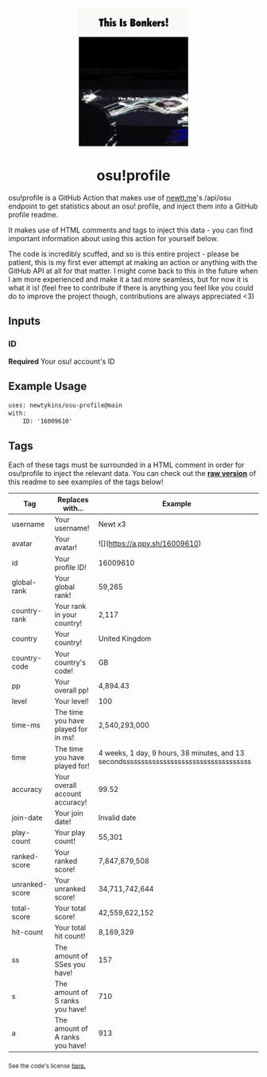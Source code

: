 <div align="center">
    <img src="readme.gif">
    <h1>osu!profile</h1>
</div>

osu!profile is a GitHub Action that makes use of [newtt.me](https://newtt.me/)'s /api/osu endpoint to get statistics about an osu! profile, and inject them into a GitHub profile readme.

It makes use of HTML comments and tags to inject this data - you can find important information about using this action for yourself below.

The code is incredibly scuffed, and so is this entire project - please be patient, this is my first ever attempt at making an action or anything with the GitHub API at all for that matter. I might come back to this in the future when I am more experienced and make it a tad more seamless, but for now it is what it is! (feel free to contribute if there is anything you feel like you could do to improve the project though, contributions are always appreciated <3)

## Inputs

### ID

**Required** Your osu! account's ID

## Example Usage

```
uses: newtykins/osu-profile@main
with:
	ID: '16009610'
```

## Tags

Each of these tags must be surrounded in a HTML comment in order for osu!profile to inject the relevant data. You can check out the [**raw version**](https://raw.githubusercontent.com/newtykins/osu-profile/main/readme.md) of this readme to see examples of the tags below!

| Tag            | Replaces with...                    | Example                                                                     |
| -------------- | ----------------------------------- | --------------------------------------------------------------------------- |
| username       | Your username!                      | <!--osu-username-->Newt x3<!--osu-username-->                               |
| avatar         | Your avatar!                        | ![](<!--osu-avatar-->https://a.ppy.sh/16009610<!--osu-avatar-->)                                     |
| id             | Your profile ID!                    | <!--osu-id-->16009610<!--osu-id-->                                          |
| global-rank    | Your global rank!                   | <!--osu-global-rank-->59,265<!--osu-global-rank-->                         |
| country-rank   | Your rank in your country!          | <!--osu-country-rank-->2,117<!--osu-country-rank-->                        |
| country        | Your country!                       | <!--osu-country-->United Kingdom<!--osu-country-->                          |
| country-code   | Your country's code!                | <!--osu-country-code-->GB<!--osu-country-code-->                            |
| pp             | Your overall pp!                    | <!--osu-pp-->4,894.43<!--osu-pp-->                                              |
| level          | Your level!                         | <!--osu-level-->100<!--osu-level-->                                         |
| time-ms        | The time you have played for in ms! | <!--osu-time-ms-->2,540,293,000<!--osu-time-ms-->                                        |
| time           | The time you have played for!       | <!--osu-time-->4 weeks, 1 day, 9 hours, 38 minutes, and 13 secondsssssssssssssssssssssssssssssssssss<!--osu-time--> |
| accuracy       | Your overall account accuracy!      | <!--osu-accuracy-->99.52<!--osu-accuracy-->                                 |
| join-date      | Your join date!                     | <!--osu-join-date-->Invalid date<!--osu-join-date-->         |
| play-count     | Your play count!                    | <!--osu-play-count-->55,301<!--osu-play-count-->                            |
| ranked-score   | Your ranked score!                  | <!--osu-ranked-score-->7,847,879,508<!--osu-ranked-score-->                 |
| unranked-score | Your unranked score!                | <!--osu-unranked-score-->34,711,742,644<!--osu-unranked-score-->                          |
| total-score    | Your total score!                   | <!--osu-total-score-->42,559,622,152<!--osu-total-score-->                  |
| hit-count      | Your total hit count!               | <!--osu-hit-count-->8,169,329<!--osu-hit-count-->                                    |
| ss             | The amount of SSes you have!        | <!--osu-ss-->157<!--osu-ss-->                                               |
| s              | The amount of S ranks you have!     | <!--osu-s-->710<!--osu-s-->                                                 |
| a              | The amount of A ranks you have!     | <!--osu-a-->913<!--osu-a-->                                                 |

<sub>See the code's license <a href="license.md">here.</sub>
